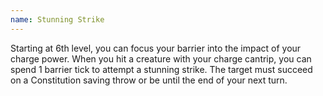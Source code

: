 ```yaml
---
name: Stunning Strike
---
```

Starting at 6th level, you can focus your barrier into the impact of your charge power. When you hit a creature
with your charge cantrip, you can spend 1 barrier tick to attempt a stunning strike. The target must succeed on a Constitution
saving throw or be <me-condition id="stunned"/> until the end of your next turn.
